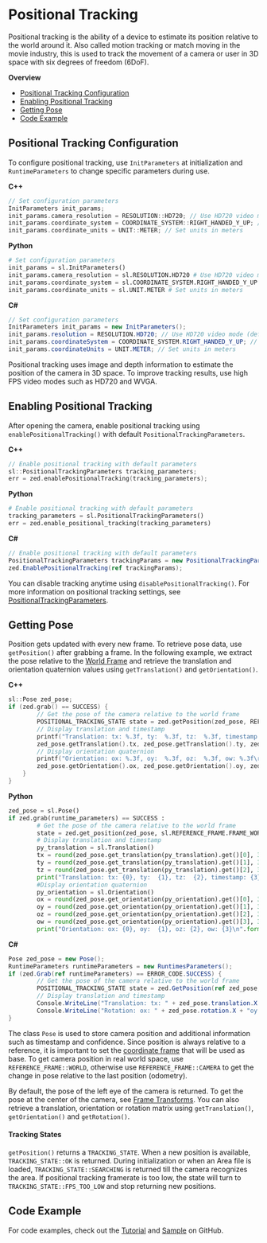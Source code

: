 # Positional Tracking

Positional tracking is the ability of a device to estimate its position relative to the world around it. Also called motion tracking or match moving in the movie industry, this is used to track the movement of a camera or user in 3D space with six degrees of freedom (6DoF).

**Overview**

* [Positional Tracking Configuration](https://github.com/qt-truong/zed-examples/tree/master/05-PositionalTracking#positional-tracking-configuration)
* [Enabling Positional Tracking](https://github.com/qt-truong/zed-examples/tree/master/05-PositionalTracking#enabling-positional-tracking)
* [Getting Pose](https://github.com/qt-truong/zed-examples/tree/master/05-PositionalTracking#getting-pose)
* [Code Example](https://github.com/qt-truong/zed-examples/tree/master/05-PositionalTracking#code-example)

## Positional Tracking Configuration
To configure positional tracking, use `InitParameters` at initialization and `RuntimeParameters` to change specific parameters during use.

**C++**
```cpp
// Set configuration parameters
InitParameters init_params;
init_params.camera_resolution = RESOLUTION::HD720; // Use HD720 video mode (default fps: 60)
init_params.coordinate_system = COORDINATE_SYSTEM::RIGHT_HANDED_Y_UP; // Use a right-handed Y-up coordinate system
init_params.coordinate_units = UNIT::METER; // Set units in meters
```

**Python**
```python
# Set configuration parameters
init_params = sl.InitParameters()
init_params.camera_resolution = sl.RESOLUTION.HD720 # Use HD720 video mode (default fps: 60)
init_params.coordinate_system = sl.COORDINATE_SYSTEM.RIGHT_HANDED_Y_UP # Use a right-handed Y-up coordinate system
init_params.coordinate_units = sl.UNIT.METER # Set units in meters
```

**C#**
```csharp
// Set configuration parameters
InitParameters init_params = new InitParameters();
init_params.resolution = RESOLUTION.HD720; // Use HD720 video mode (default fps: 60)
init_params.coordinateSystem = COORDINATE_SYSTEM.RIGHT_HANDED_Y_UP; // Use a right-handed Y-up coordinate system
init_params.coordinateUnits = UNIT.METER; // Set units in meters
```

Positional tracking uses image and depth information to estimate the position of the camera in 3D space. To improve tracking results, use high FPS video modes such as HD720 and WVGA.


## Enabling Positional Tracking
After opening the camera, enable positional tracking using `enablePositionalTracking()` with default `PositionalTrackingParameters`.

**C++**
```cpp
// Enable positional tracking with default parameters
sl::PositionalTrackingParameters tracking_parameters;
err = zed.enablePositionalTracking(tracking_parameters);
```

**Python**
```python
# Enable positional tracking with default parameters
tracking_parameters = sl.PositionalTrackingParameters()
err = zed.enable_positional_tracking(tracking_parameters)
```

**C#**
```csharp
// Enable positional tracking with default parameters
PositionalTrackingParameters trackingParams = new PositionalTrackingParameters();
zed.EnablePositionalTracking(ref trackingParams);
```

You can disable tracking anytime using `disablePositionalTracking()`. For more information on positional tracking settings, see [PositionalTrackingParameters](https://www.stereolabs.com/docs/api/structsl_1_1PositionalTrackingParameters.html).


## Getting Pose
Position gets updated with every new frame. To retrieve pose data, use `getPosition()` after grabbing a  frame. In the following example, we extract the pose relative to the [World Frame](/positional-tracking/coordinate-frames/#world-frame) and retrieve the translation and orientation quaternion values using `getTranslation()` and `getOrientation()`.

**C++**
```cpp
sl::Pose zed_pose;
if (zed.grab() == SUCCESS) {
        // Get the pose of the camera relative to the world frame
        POSITIONAL_TRACKING_STATE state = zed.getPosition(zed_pose, REFERENCE_FRAME::WORLD);
        // Display translation and timestamp
        printf("Translation: tx: %.3f, ty:  %.3f, tz:  %.3f, timestamp: %llu\r",
        zed_pose.getTranslation().tx, zed_pose.getTranslation().ty, zed_pose.getTranslation().tz, zed_pose.timestamp);
        // Display orientation quaternion
        printf("Orientation: ox: %.3f, oy:  %.3f, oz:  %.3f, ow: %.3f\r",
        zed_pose.getOrientation().ox, zed_pose.getOrientation().oy, zed_pose.getOrientation().oz, zed_pose.getOrientation().ow);
    }
}
```

**Python**
```python
zed_pose = sl.Pose()
if zed.grab(runtime_parameters) == SUCCESS :
        # Get the pose of the camera relative to the world frame
        state = zed.get_position(zed_pose, sl.REFERENCE_FRAME.FRAME_WORLD)
        # Display translation and timestamp
        py_translation = sl.Translation()
        tx = round(zed_pose.get_translation(py_translation).get()[0], 3)
        ty = round(zed_pose.get_translation(py_translation).get()[1], 3)
        tz = round(zed_pose.get_translation(py_translation).get()[2], 3)
        print("Translation: tx: {0}, ty:  {1}, tz:  {2}, timestamp: {3}\n".format(tx, ty, tz, zed_pose.timestamp))
        #Display orientation quaternion
        py_orientation = sl.Orientation()
        ox = round(zed_pose.get_orientation(py_orientation).get()[0], 3)
        oy = round(zed_pose.get_orientation(py_orientation).get()[1], 3)
        oz = round(zed_pose.get_orientation(py_orientation).get()[2], 3)
        ow = round(zed_pose.get_orientation(py_orientation).get()[3], 3)
        print("Orientation: ox: {0}, oy:  {1}, oz: {2}, ow: {3}\n".format(ox, oy, oz, ow))
```

**C#**
```csharp
Pose zed_pose = new Pose();
RuntimeParameters runtimeParameters = new RuntimesParameters();
if (zed.Grab(ref runtimeParameters) == ERROR_CODE.SUCCESS) {
        // Get the pose of the camera relative to the world frame
        POSITIONAL_TRACKING_STATE state = zed.GetPosition(ref zed_pose, REFERENCE_FRAME.WORLD);
        // Display translation and timestamp
        Console.WriteLine("Translation: tx: " + zed_pose.translation.X + "ty: " + zed_pose.translation.Y + "tz: " + zed_pose.translation.Z + "Timestamp: " + zed_pose.timestamp);
        Console.WriteLine("Rotation: ox: " + zed_pose.rotation.X + "oy: " + zed_pose.rotation.Y + "oz: " + zed_pose.rotation.Z + "ow: " + zed_pose.rotation.w);
}
```

The class `Pose` is used to store camera position and additional information such as timestamp and confidence. Since position is always relative to a reference, it is important to set the [coordinate frame](https://www.stereolabs.com/docs/positional-tracking/coordinate-frames/) that will be used as base. To get camera position in real world space, use `REFERENCE_FRAME::WORLD`, otherwise use `REFERENCE_FRAME::CAMERA` to get the change in pose relative to the last position (odometry).

By default, the pose of the left eye of the camera is returned. To get the pose at the center of the camera, see [Frame Transforms](https://www.stereolabs.com/docs/positional-tracking/coordinate-frames/#frame-transforms). You can also retrieve a translation, orientation or rotation matrix using `getTranslation()`, `getOrientation()` and `getRotation()`.

#### Tracking States
`getPosition()` returns a `TRACKING_STATE`. When a new position is available, `TRACKING_STATE::OK` is returned. During initialization or when an Area file is loaded, `TRACKING_STATE::SEARCHING` is returned till the camera recognizes the area. If positional tracking framerate is too low, the state will turn to `TRACKING_STATE::FPS_TOO_LOW` and stop returning new positions.

## Code Example
For code examples, check out the [Tutorial](https://github.com/qt-truong/zed-examples/tree/master/09-Tutorials/tutorial%204%20-%20positional%20tracking) and [Sample](https://github.com/qt-truong/zed-examples/tree/master/10-Samples/positional%20tracking) on GitHub.
